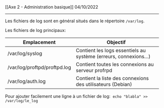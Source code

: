 [[Axe 2 - Administration basique]]
04/10/2022
****

Les fichiers de log sont en général situés dans le répertoire `/var/log`.

Les fichiers de log principaux: 

| Emplacement                  | Objectif                                                       |
| ---------------------------- | -------------------------------------------------------------- |
| /var/log/syslog              | Contient les logs essentiels au système (erreurs, connexions…) |
| /var/log/proftpd/proftpd.log | Contient toutes les connexions au serveur profrpd              |
| /var/log/auth.log            | Contient la liste des connexions des utilisateurs (Debian)     |

Pour ajouter facilement une ligne à un fichier de log: 
`echo "blabla" >> /var/log/le_log`


